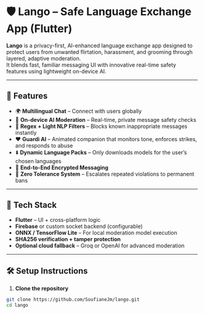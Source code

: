 # 🛡️ Lango – Safe Language Exchange App (Flutter)

**Lango** is a privacy-first, AI-enhanced language exchange app designed to protect users from unwanted flirtation, harassment, and grooming through layered, adaptive moderation.  
It blends fast, familiar messaging UI with innovative real-time safety features using lightweight on-device AI.

---

## 🌟 Features

- 🌍 **Multilingual Chat** – Connect with users globally
- 🧠 **On-device AI Moderation** – Real-time, private message safety checks
- 🧾 **Regex + Light NLP Filters** – Blocks known inappropriate messages instantly
- ❤️ **Guardi AI** – Animated companion that monitors tone, enforces strikes, and responds to abuse
- ⬇️ **Dynamic Language Packs** – Only downloads models for the user’s chosen languages
- 🔐 **End-to-End Encrypted Messaging**
- 🚫 **Zero Tolerance System** – Escalates repeated violations to permanent bans

---

## 🧱 Tech Stack

- **Flutter** – UI + cross-platform logic
- **Firebase** or custom socket backend (configurable)
- **ONNX / TensorFlow Lite** – For local moderation model execution
- **SHA256 verification + tamper protection**
- **Optional cloud fallback** – Groq or OpenAI for advanced moderation

---

## 🛠️ Setup Instructions

1. **Clone the repository**

```bash
git clone https://github.com/SoufianeJm/lango.git
cd lango
